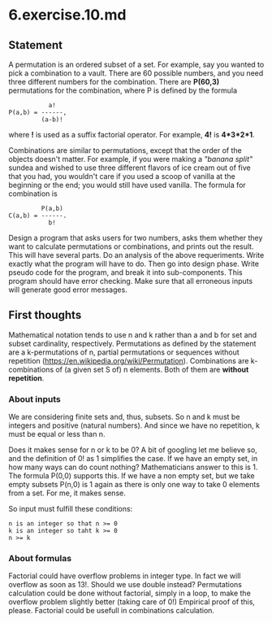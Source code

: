 # 6.exercise.10.md

## Statement

A permutation is an ordered subset of a set. For example, say you wanted to
pick a combination to a vault. There are 60 possible numbers, and you need
three different numbers for the combination. There are __P(60,3)__ permutations
for the combination, where P is defined by the formula

               a!
    P(a,b) = ------,
             (a-b)!

where __!__ is used as a suffix factorial operator. For example, __4!__ is
__4\*3\*2\*1__.

Combinations are similar to permutations, except that the order of the objects
doesn't matter. For example, if you were making a _"banana split"_ sundea and
wished to use three different flavors of ice cream out of five that you had,
you wouldn't care if you used a scoop of vanilla at the beginning or the end;
you would still have used vanilla. The formula for combination is

             P(a,b) 
    C(a,b) = ------.
               b!

Design a program that asks users for two numbers, asks them whether they want
to calculate permutations or combinations, and prints out the result. This will
have several parts. Do an analysis of the above requeriments. Write exactly what
the program will have to do. Then go into design phase. Write pseudo code for
the program, and break it into sub-components. This program should have error
checking. Make sure that all erroneous inputs will generate good error
messages.

## First thoughts

Mathematical notation tends to use n and k rather than a and b for set and
subset cardinality, respectively.
Permutations as defined by the statement are a k-permutations of n, partial
permutations or sequences without repetition
(https://en.wikipedia.org/wiki/Permutation). Combinations are k-combinations of
(a given set S of) n elements.
Both of them are __without repetition__.

### About inputs

We are considering finite sets and, thus, subsets. So n and k must be integers
and positive (natural numbers). And since we have no repetition, k must be
equal or less than n.

Does it makes sense for n or k to be 0? A bit of googling let me believe so,
and the definition of 0! as 1 simplifies the case. If we have an empty set,
in how many ways can do count nothing? Mathematicians answer to this is 1. The
formula P(0,0) supports this. If we have a non empty set, but we take empty
subsets P(n,0) is 1 again as there is only one way to take 0 elements from a
set. For me, it makes sense.

So input must fulfill these conditions:
    
    n is an integer so that n >= 0
    k is an integer so taht k >= 0
    n >= k

### About formulas

Factorial could have overflow problems in integer type. In fact we will
overflow as soon as 13!. Should we use double instead?
Permutations calculation could be done without factorial, simply in a loop, to
make the overflow problem slightly better (taking care of 0!)
Empirical proof of this, please.
Factorial could be usefull in combinations calculation.


